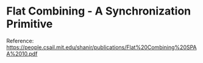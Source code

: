 # Flat Combining - A Synchronization Primitive
Reference: https://people.csail.mit.edu/shanir/publications/Flat%20Combining%20SPAA%2010.pdf

